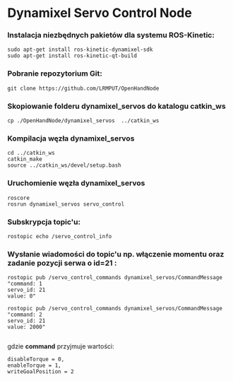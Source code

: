 # Dynamixel Servo Control Node

### Instalacja niezbędnych pakietów dla systemu ROS-Kinetic:
```
sudo apt-get install ros-kinetic-dynamixel-sdk
sudo apt-get install ros-kinetic-qt-build
```

### Pobranie repozytorium Git:

```
git clone https://github.com/LRMPUT/OpenHandNode
```

### Skopiowanie folderu dynamixel_servos do katalogu catkin_ws

```
cp ./OpenHandNode/dynamixel_servos  ../catkin_ws
```

### Kompilacja węzła dynamixel_servos

```
cd ../catkin_ws
catkin_make
source ../catkin_ws/devel/setup.bash
```

### Uruchomienie węzła dynamixel_servos

```
roscore
rosrun dynamixel_servos servo_control 
```

### Subskrypcja topic'u:

```
rostopic echo /servo_control_info 
```

### Wysłanie wiadomości do topic'u np. włączenie momentu oraz zadanie pozycji serwa o id=21 :

```
rostopic pub /servo_control_commands dynamixel_servos/CommandMessage "command: 1
servo_id: 21
value: 0" 

rostopic pub /servo_control_commands dynamixel_servos/CommandMessage "command: 2
servo_id: 21
value: 2000" 
 
```
gdzie **command** przyjmuje wartości:

```
disableTorque = 0,
enableTorque = 1,
writeGoalPosition = 2
```
